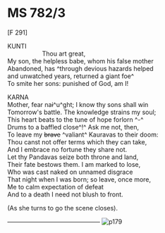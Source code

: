 # MS 782/3

[F 291]

KUNTI \
&nbsp;&nbsp;&nbsp;&nbsp;&nbsp;&nbsp;&nbsp;&nbsp;&nbsp;&nbsp;&nbsp;&nbsp;&nbsp;&nbsp;&nbsp;&nbsp;&nbsp;&nbsp;&nbsp;&nbsp;Thou art great, \
My son, the helpless babe, whom his false mother \
Abandoned, has ^through devious hazards helped \
and unwatched years, returned a giant foe^ \
To smite her sons: punished of God, am I! 

KARNA \
Mother, fear na~~i~~^u^ght; I know thy sons shall win \
Tomorrow's battle. The knowledge strains my soul; \
This heart beats to the tune of hope forlorn ^-^ \
Drums to a baffled close^!^ Ask me not, then, \
To leave my ~~brave~~ ^valiant^ Kauravas to their doom: \
Thou canst not offer terms which they can take, \
And I embrace no fortune they share not. \
Let thy Pandavas seize both throne and land, \
Their fate bestows them. I am marked to lose, \
Who was cast naked on unnamed disgrace \
That night when I was born; so leave, once more, \
Me to calm expectation of defeat \
And to a death I need not blush to front. 



(As she turns to go the scene closes).

———————————————
![p179](MS782_3-179.jpg)
